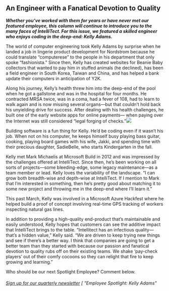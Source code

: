 

## An Engineer with a Fanatical Devotion to Quality

_**Whether you’ve worked with them for years or have never met our featured employee, this column will continue to introduce you to the many faces of IntelliTect. For this issue, we featured a skilled engineer who enjoys coding in the deep-end: Kelly Adams.**_



The world of computer engineering took Kelly Adams by surprise when he landed a job in lingerie product development for Nordstrom because he could translate “computerese” to the people in his department that only spoke “fashionista.” Since then, Kelly has created websites for Beanie Baby collectors that wanted to pay him in stuffed animals (he declined), has been a field engineer in South Korea, Taiwan and China, and has helped a bank update their computers in anticipation of Y2K.

Along his journey, Kelly’s health threw him into the deep-end of the pool when he got a gallstone and was in the hospital for four months. He contracted MRSA twice, was in a coma, had a fever of 108, had to learn to walk again and is now missing several organs—but that couldn’t hold back his unyielding drive for success. After dealing with his health challenges, he built one of the early website apps for online payments— when paying over the Internet was still considered “legal forging of checks.”![](https://intellitect.comhttps://intellitect.com/wp-content/uploads/2018/07/Picture1.webp)

Building software is a fun thing for Kelly. He’d be coding even if it wasn’t his job. When not on his computer, he keeps himself busy playing bass guitar, cooking, playing board games with his wife, Jakki, and spending time with their precious daughter, SadieBelle, who starts Kindergarten in the fall.

Kelly met Mark Michaelis at Microsoft Build in 2012 and was impressed by the challenges offered at IntelliTect. Since then, he’s been working on all sorts of projects—some bleeding-edge, some legacy maintenance—as a team member or lead. Kelly loves the variability of the landscape. “I can grow both breadth-wise and depth-wise at IntelliTect. If I mention to Mark that I’m interested in something, then he’s pretty good about matching it to some new project and throwing me in the deep-end where I’ll learn it.”



This past March, Kelly was involved in a Microsoft Azure Hackfest where he helped build a proof of concept involving real-time GPS tracking of workers inspecting natural gas lines.

In addition to providing a high-quality end-product that’s maintainable and easily understood, Kelly hopes that customers can see the additive impact that IntelliTect brings to the table. “Intellitect has an infectious quality—that’s a hidden value,” Kelly said. “We are driven to keep trying new things and see if there’s a better way. I think that companies are going to get a better team than they started with because our passion and fanatical devotion to quality rubs off on their existing teams. We shake ‘pay-check players’ out of their comfy cocoons so they can relight that fire to keep growing and learning.”

Who should be our next Spotlight Employee? Comment below.

###### [Sign up for our quarterly newsletter](https://bit.ly/2Nhro9T) [ "Employee Spotlight: Kelly Adams"
